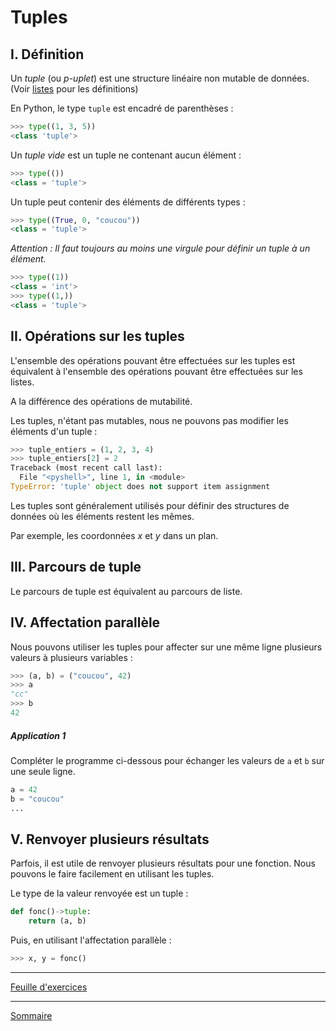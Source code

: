 # Tuples

## I. Définition

Un *tuple* (ou *p-uplet*) est une structure linéaire non mutable de données. (Voir [listes](./Listes.md) pour les définitions)

En Python, le type `tuple` est encadré de parenthèses :

```python
>>> type((1, 3, 5))
<class 'tuple'>
```

Un *tuple vide* est un tuple ne contenant aucun élément :

```python
>>> type(())
<class = 'tuple'>
```

Un tuple peut contenir des éléments de différents types :

```python
>>> type((True, 0, "coucou"))
<class = 'tuple'>
```

*Attention : Il faut toujours au moins une virgule pour définir un tuple à un élément.*

```python
>>> type((1))
<class = 'int'>
>>> type((1,))
<class = 'tuple'>
```

## II. Opérations sur les tuples

L'ensemble des opérations pouvant être effectuées sur les tuples est équivalent à l'ensemble des opérations pouvant être effectuées sur les listes.

A la différence des opérations de mutabilité.

Les tuples, n'étant pas mutables, nous ne pouvons pas modifier les éléments d'un tuple :

```python
>>> tuple_entiers = (1, 2, 3, 4)
>>> tuple_entiers[2] = 2
Traceback (most recent call last):
  File "<pyshell>", line 1, in <module>
TypeError: 'tuple' object does not support item assignment
```

Les tuples sont généralement utilisés pour définir des structures de données où les éléments restent les mêmes.

Par exemple, les coordonnées $x$ et $y$ dans un plan.

## III. Parcours de tuple

Le parcours de tuple est équivalent au parcours de liste.

## IV. Affectation parallèle

Nous pouvons utiliser les tuples pour affecter sur une même ligne plusieurs valeurs à plusieurs variables :

```python
>>> (a, b) = ("coucou", 42)
>>> a
"cc"
>>> b
42
```
##### Application 1

Compléter le programme ci-dessous pour échanger les valeurs de `a` et `b` sur une seule ligne.

```python
a = 42
b = "coucou"
...
```

## V. Renvoyer plusieurs résultats

Parfois, il est utile de renvoyer plusieurs résultats pour une fonction. Nous pouvons le faire facilement en utilisant les tuples.

Le type de la valeur renvoyée est un tuple :

```python
def fonc()->tuple:
    return (a, b)
```

Puis, en utilisant l'affectation parallèle :

```python
>>> x, y = fonc()
```
_____________

[Feuille d'exercices](./Exercices/Exercices_tuples.md)

_____________

[Sommaire](./../README.md)

